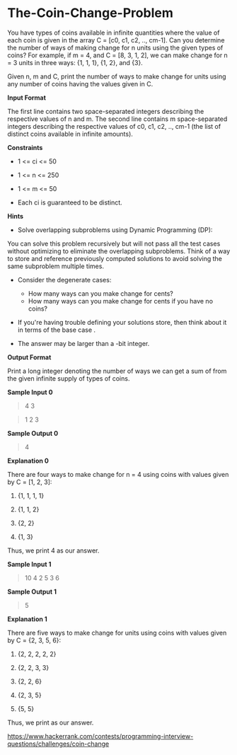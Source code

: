 # The-Coin-Change-Problem

You have  types of coins available in infinite quantities where the value of each coin is given in the array C = [c0, c1, c2, .., cm-1]. Can you determine the number of ways of making change for n units using the given types of coins? For example, if m = 4, and C = [8, 3, 1, 2], we can make change for n = 3 units in three ways: {1, 1, 1}, {1, 2}, and {3}.

Given n, m and C, print the number of ways to make change for  units using any number of coins having the values given in C.

**Input Format**

The first line contains two space-separated integers describing the respective values of n and m. 
The second line contains m space-separated integers describing the respective values of c0, c1, c2, .., cm-1 (the list of distinct coins available in infinite amounts).

**Constraints**

- 1 <= ci <= 50

- 1 <= n <= 250

- 1 <= m <= 50

- Each ci is guaranteed to be distinct.

**Hints**

- Solve overlapping subproblems using Dynamic Programming (DP):

You can solve this problem recursively but will not pass all the test cases without optimizing to eliminate the overlapping subproblems. Think of a way to store and reference previously computed solutions to avoid solving the same subproblem multiple times.

- Consider the degenerate cases: 
    - How many ways can you make change for  cents?
    - How many ways can you make change for  cents if you have no coins?

- If you're having trouble defining your solutions store, then think about it in terms of the base case .

- The answer may be larger than a -bit integer.

**Output Format**

Print a long integer denoting the number of ways we can get a sum of  from the given infinite supply of  types of coins.

**Sample Input 0**

> 4 3

> 1 2 3

**Sample Output 0**

> 4

**Explanation 0**

There are four ways to make change for n = 4 using coins with values given by C = [1, 2, 3]:

1. {1, 1, 1, 1}

2. {1, 1, 2}

3. {2, 2}

4. {1, 3}

Thus, we print 4 as our answer.

**Sample Input 1**

> 10 4
> 2 5 3 6

**Sample Output 1**

> 5

**Explanation 1**

There are five ways to make change for  units using coins with values given by C = {2, 3, 5, 6}:

1. {2, 2, 2, 2, 2}

2. {2, 2, 3, 3}

3. {2, 2, 6}

4. {2, 3, 5}

5. {5, 5}


Thus, we print  as our answer.

https://www.hackerrank.com/contests/programming-interview-questions/challenges/coin-change
